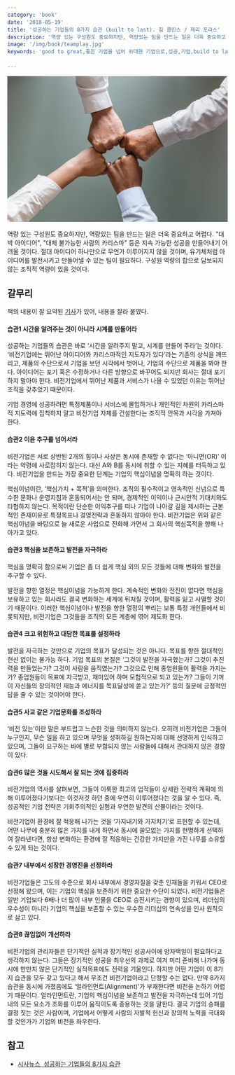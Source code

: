 ```yaml
---
category: 'book'
date: '2018-05-19'
title: '성공하는 기업들의 8가지 습관 (built to last). 짐 콜린스 / 제리 포라스'
description: '역량 있는 구성원도 중요하지만, 역량있는 팀을 만드는 일은 더욱 중요하고 어렵다. "대박 아이디어", "대체 불가능한 사람의 카리스마" 등은 지속 가능한 성공을 만들어내기 어려울 것이다. 절대 아이디어 하나만으로 무언가 이루어지지 않을 것이며, 유기체처럼 아이디어를 발전시키고 만들어낼 수 있는 팀이 필요하다. 구성원 역량의 합으로 담보되지 않는 조직적 역량이 있을 것이다.'
image: '/img/book/teamplay.jpg'
keywords: 'good to great,좋은 기업을 넘어 위대한 기업으로,성공,기업,build to last,짐 콜린스,제리 포라스,성공하는 기업들의 8가지 습관'

---
```


![team](/img/book/teamplay.jpg "team")

역량 있는 구성원도 중요하지만, 역량있는 팀을 만드는 일은 더욱 중요하고 어렵다. "대박 아이디어", "대체 불가능한 사람의 카리스마" 등은 지속 가능한 성공을 만들어내기 어려울 것이다. 절대 아이디어 하나만으로 무언가 이루어지지 않을 것이며, 유기체처럼 아이디어를 발전시키고 만들어낼 수 있는 팀이 필요하다. 구성원 역량의 합으로 담보되지 않는 조직적 역량이 있을 것이다.

## 갈무리

책의 내용이 잘 요약된 [기사](https://www.mentorsnote.com/archives/89)가 있어, 내용을 잘라 붙였다.

#### 습관1 시간을 알려주는 것이 아니라 시계를 만들어라

성공하는 기업들의 습관은 바로 ‘시간을 알려주지 말고, 시계를 만들어 주라’는 것이다. ‘비전기업에는 뛰어난 아이디어와 카리스마적인 지도자가 있다’라는 기존의 상식을 깨뜨리고, 제품의 수단으로서 기업을 보던 시각에서 벗어나, 기업의 수단으로 제품을 봐야 한다. 아이디어는 포기 혹은 수정하거나 다른 방향으로 바꾸어도 되지만 회사는 절대 포기하지 말아야 한다. 비전기업에서 뛰어난 제품과 서비스가 나올 수 있었던 이유는 뛰어난 조직을 갖추었기 때문이다.

기업 경영에 성공하려면 특정제품이나 서비스에 몰입하거나 개인적인 차원의 카리스마적 지도력에 집착하지 말고 비전기업 자체를 건설한다는 조직적 안목과 시각을 가져야 한다.

#### 습관2 이윤 추구를 넘어서라

비전기업은 서로 상반된 2개의 힘이나 사상은 동시에 존재할 수 없다는 ‘아니면(OR)’ 이라는 악령에 사로잡히지 않는다. 대신 A와 B를 동시에 취할 수 있는 지혜를 터득하고 있다. 비전기업을 만드는 가장 중요한 단계는 기업의 핵심이념을 명확히 하는 것이다.

핵심이념이란, ‘핵심가치 + 목적’을 의미한다. 조직의 필수적이고 영속적인 신념으로 특수한 문화나 운영지침과 혼동되어서는 안 되며, 경제적인 이익이나 근시안적 기대치와도 타협하지 않는다. 목적이란 단순한 이익추구를 떠나 기업이 나아갈 길을 제시하는 근본적인 존재이유로 특정목표나 경영전략과 혼동하지 않아야 한다. 비전기업은 위와 같은 핵심이념을 바탕으로 늘 새로운 사업으로 진화해 가면서 그 회사의 핵심목적을 향해 나아가고 있다.

#### 습관3 핵심을 보존하고 발전을 자극하라

핵심을 명확히 함으로써 기업은 좀 더 쉽게 핵심 외의 모든 것들에 대해 변화와 발전을 추구할 수 있다.

발전을 향한 열정은 핵심이념을 가능하게 한다. 계속적인 변화와 전진이 없다면 핵심을 보유하고 있는 회사라도 결국 변화하는 세계에 뒤처질 것이며, 활력을 잃고 사멸할 것이기 때문이다. 이러한 핵심이념이나 발전을 향한 열정의 뿌리는 보통 특정 개인들에서 비롯되지만, 비전기업은 그것들을 조직의 모든 계층에 엮어 제도화 한다.


#### 습관4 크고 위험하고 대담한 목표를 설정하라

발전을 자극하는 것만으로 기업의 목표가 달성되는 것은 아니다. 목표를 향한 절대적인 헌신 없이는 불가능 하다. 기업 목표의 본질은 ‘그것이 발전을 자극했는가? 그것이 추진력을 만들었는가? 그것이 사람을 움직였는가? 그것으로 인해 종업원들이 활력을 가지는가? 종업원들이 목표에 자극받고, 재미있어 하며 모험적으로 되고 있는가? 그들이 기꺼이 자신들의 창의적인 재능과 에너지를 목표달성에 쏟고 있는가?’ 등의 질문에 긍정적인 답을 줄 수 있는 것이어야 한다.

#### 습관5 사교 같은 기업문화를 조성하라

‘비전 있는’이란 말은 부드럽고 느슨한 것을 의미하지 않는다. 오히려 비전기업은 그들이 누구인지, 무슨 일을 하고 있으며 무엇을 성취하길 원하는지에 대해 선명하게 인식하고 있으며, 그들이 요구하는 바에 별로 부합되지 않는 사람들에 대해서 관대하지 않은 경향이 있다.

#### 습관6 많은 것을 시도해서 잘 되는 것에 집중하라

비전기업의 역사를 살펴보면, 그들이 이룩한 최고의 업적들이 상세한 전략적 계획에 의해 이루어졌다기보다는 이것저것 하던 중에 우연히 이루어졌다는 것을 알 수 있다. 즉, 성공적인 기업 전략은 기회주의적인 실험과 우연한 발견의 산물이라는 것이다.

비전기업이 환경에 잘 적응해 나가는 것을 ‘가지내기와 가지치기’로 표현할 수 있는데, 어떤 나무에 충분히 많은 가지를 내게 하면서 동시에 쓸모없는 가지를 현명하게 선택하여 잘라낸다면, 항상 변화하는 환경에 잘 적응하는 건강한 가지만을 가진 나무를 소유할 수 있게 되는 것이다.

#### 습관7 내부에서 성장한 경영진을 선정하라

비전기업들은 고도의 수준으로 회사 내부에서 경영자질을 갖춘 인재들을 키워서 CEO로 선정해 왔으며, 이는 기업의 핵심을 보존하기 위한 중요한 수단이 되었다. 비전기업들은 일반 기업보다 6배나 더 많이 내부 인물을 CEO로 승진시키는 경향이 있으며, 리더십의 우수성이 아니라 기업의 핵심을 보존할 수 있는 우수한 리더십의 연속성을 인사 원칙으로 삼고 있다.

#### 습관8 끊임없이 개선하라

비전기업의 관리자들은 단기적인 실적과 장기적인 성공사이에 양자택일이 필요하다고 생각하지 않는다. 그들은 장기적인 성공을 최우선의 과제로 여겨 미리 준비해 나가며 동시에 만만치 않은 단기적인 실적목표에도 전력을 기울인다.  하지만 어떤 기업이 이 8가지 습관을 모두 갖고 있다고 해서 무조건 비전기업이라고 단정할 수는 없다. 만약 8가지 습관을 동시에 가졌음에도 ‘얼라인먼트(Alignment)’가 부재한다면 비전을 논하기 어렵기 때문이다. 얼라인먼트란, 기업의 핵심이념을 보존하고 발전을 자극하는데 있어 기업 내의 모든 요소가 조화를 이루어 움직이도록 종용하는 것을 말한다. 결국 기업의 승패를 결정 짓는 것은 사람이며, 기업에서 어떻게 사람의 자발적 헌신과 창의적 노력을 극대화할 것인가가 기업의 비전을 좌우한다. 



## 참고

- [시사뉴스, 성공하는 기업들의 8가지 습관](http://www.sisanewsn.co.kr/news/articleView.html?idxno=250)
